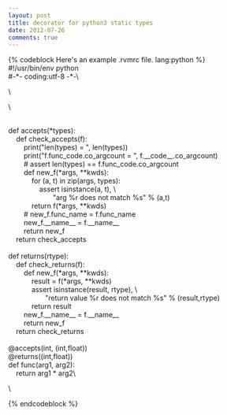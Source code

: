 ```yaml
---
layout: post
title: decorator for python3 static types
date: 2012-07-26
comments: true
---
```


{% codeblock Here's an example .rvmrc file. lang:python %}
\
\#!/usr/bin/env python\
\#-\*- coding:utf-8 -\*-\

\

\

\
def accepts(\*types):\
    def check\_accepts(f):\
        print("len(types) = ", len(types))\
        print("f.func\_code.co\_argcount = ",
f.\_\_code\_\_.co\_argcount)\
        \# assert len(types) == f.func\_code.co\_argcount\
        def new\_f(\*args, \*\*kwds):\
            for (a, t) in zip(args, types):\
                assert isinstance(a, t), \\\
                       "arg %r does not match %s" % (a,t)\
            return f(\*args, \*\*kwds)\
        \# new\_f.func\_name = f.func\_name\
        new\_f.\_\_name\_\_ = f.\_\_name\_\_\
        return new\_f\
    return check\_accepts\
\
def returns(rtype):\
    def check\_returns(f):\
        def new\_f(\*args, \*\*kwds):\
            result = f(\*args, \*\*kwds)\
            assert isinstance(result, rtype), \\\
                   "return value %r does not match %s" % (result,rtype)\
            return result\
        new\_f.\_\_name\_\_ = f.\_\_name\_\_\
        return new\_f\
    return check\_returns\
\
@accepts(int, (int,float))\
@returns((int,float))\
def func(arg1, arg2):\
    return arg1 \* arg2\

\

{% endcodeblock %}


